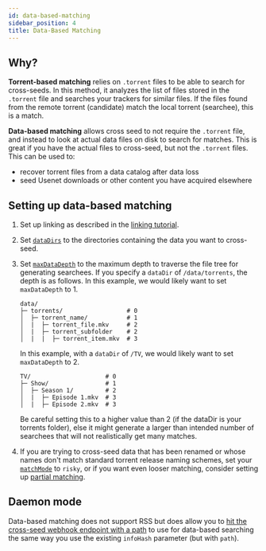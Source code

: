 ```yaml
---
id: data-based-matching
sidebar_position: 4
title: Data-Based Matching
---
```


## Why?

**Torrent-based matching** relies on `.torrent` files to be able to search for
cross-seeds. In this method, it analyzes the list of files stored in the
`.torrent` file and searches your trackers for similar files. If the files found
from the remote torrent (candidate) match the local torrent (searchee), this is
a match.

**Data-based matching** allows cross seed to not require the `.torrent` file,
and instead to look at actual data files on disk to search for matches. This is
great if you have the actual files to cross-seed, but not the `.torrent` files.
This can be used to:

-   recover torrent files from a data catalog after data loss
-   seed Usenet downloads or other content you have acquired elsewhere

## Setting up data-based matching

1.  Set up linking as described in the [linking tutorial](linking.md).

2.  Set [`dataDirs`](../basics/options.md#datadirs) to the directories
    containing the data you want to cross-seed.

3.  Set [`maxDataDepth`](../basics/options.md#maxdatadepth) to the maximum depth
    to traverse the file tree for generating searchees. If you specify a
    `dataDir` of `/data/torrents`, the depth is as follows. In this example, we
    would likely want to set `maxDataDepth` to 1.

    ```
    data/
    ├─ torrents/                  # 0
    │  ├─ torrent_name/           # 1
    │  |  ├─ torrent_file.mkv     # 2
    │  |  ├─ torrent_subfolder    # 2
    │  |  |  ├─ torrent_item.mkv  # 3
    ```

    In this example, with a `dataDir` of `/TV`, we would likely want to set
    `maxDataDepth` to 2.

    ```
    TV/                     # 0
    ├─ Show/                # 1
    │  ├─ Season 1/         # 2
    │  |  ├─ Episode 1.mkv  # 3
    │  |  ├─ Episode 2.mkv  # 3
    ```

    Be careful setting this to a higher value than 2 (if the dataDir is your
    torrents folder), else it might generate a larger than intended number of
    searchees that will not realistically get many matches.

4.  If you are trying to cross-seed data that has been renamed or whose names
    don't match standard torrent release naming schemes, set your
    [`matchMode`](../basics/options.md#matchmode) to `risky`, or if you want
    even looser matching, consider setting up
    [partial matching](partial-matching.md).

## Daemon mode

Data-based matching does not support RSS but does allow you to
[hit the cross-seed webhook endpoint with a path](../reference/api.md#post-apiwebhook)
to use for data-based searching the same way you use the existing `infoHash`
parameter (but with `path`).
